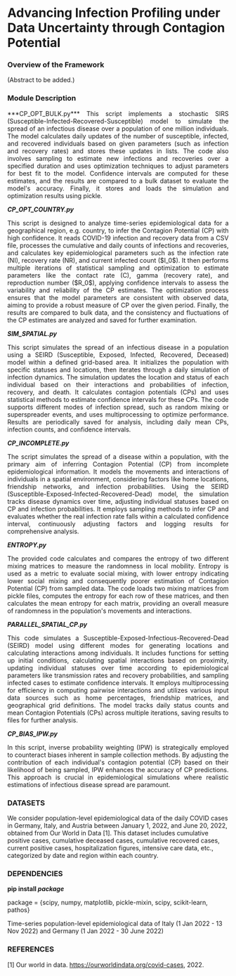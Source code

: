 Advancing Infection Profiling under Data Uncertainty through Contagion Potential
================================================================================

### Overview of the Framework ###

(Abstract to be added.)


### Module Description ###  

<p align="justify"> ***CP_OPT_BULK.py*** This script implements a stochastic SIRS (Susceptible-Infected-Recovered-Susceptible) model to simulate the spread of an infectious disease over a population of one million individuals. The model calculates daily updates of the number of susceptible, infected, and recovered individuals based on given parameters (such as infection and recovery rates) and stores these updates in lists. The code also involves sampling to estimate new infections and recoveries over a specified duration and uses optimization techniques to adjust parameters for best fit to the model. Confidence intervals are computed for these estimates, and the results are compared to a bulk dataset to evaluate the model's accuracy. Finally, it stores and loads the simulation and optimization results using pickle.</p>

***CP_OPT_COUNTRY.py***
<p align="justify"> This script is designed to analyze time-series epidemiological data for a geographical region, e.g. country, to infer the Contagion Potential (CP) with high confidence. It reads COVID-19 infection and recovery data from a CSV file, processes the cumulative and daily counts of infections and recoveries, and calculates key epidemiological parameters such as the infection rate (NI), recovery rate (NR), and current infected count ($I_0$). It then performs multiple iterations of statistical sampling and optimization to estimate parameters like the contact rate (C), gamma (recovery rate), and reproduction number ($R_0$), applying confidence intervals to assess the variability and reliability of the CP estimates. The optimization process ensures that the model parameters are consistent with observed data, aiming to provide a robust measure of CP over the given period. Finally, the results are compared to bulk data, and the consistency and fluctuations of the CP estimates are analyzed and saved for further examination. </p>

***SIM_SPATIAL.py***
<p align="justify"> This script simulates the spread of an infectious disease in a population using a SEIRD (Susceptible, Exposed, Infected, Recovered, Deceased) model within a defined grid-based area. It initializes the population with specific statuses and locations, then iterates through a daily simulation of infection dynamics. The simulation updates the location and status of each individual based on their interactions and probabilities of infection, recovery, and death. It calculates contagion potentials (CPs) and uses statistical methods to estimate confidence intervals for these CPs. The code supports different modes of infection spread, such as random mixing or superspreader events, and uses multiprocessing to optimize performance. Results are periodically saved for analysis, including daily mean CPs, infection counts, and confidence intervals. </p>

***CP_INCOMPLETE.py***
<p align="justify"> The script simulates the spread of a disease within a population, with the primary aim of inferring Contagion Potential (CP) from incomplete epidemiological information. It models the movements and interactions of individuals in a spatial environment, considering factors like home locations, friendship networks, and infection probabilities. Using the SEIRD (Susceptible-Exposed-Infected-Recovered-Dead) model, the simulation tracks disease dynamics over time, adjusting individual statuses based on CP and infection probabilities. It employs sampling methods to infer CP and evaluates whether the real infection rate falls within a calculated confidence interval, continuously adjusting factors and logging results for comprehensive analysis. </p>

***ENTROPY.py***
<p align="justify"> The provided code calculates and compares the entropy of two different mixing matrices to measure the randomness in local mobility. Entropy is used as a metric to evaluate social mixing, with lower entropy indicating lower social mixing and consequently poorer estimation of Contagion Potential (CP) from sampled data. The code loads two mixing matrices from pickle files, computes the entropy for each row of these matrices, and then calculates the mean entropy for each matrix, providing an overall measure of randomness in the population's movements and interactions. </p>

***PARALLEL_SPATIAL_CP.py***
<p align="justify"> This code simulates a Susceptible-Exposed-Infectious-Recovered-Dead (SEIRD) model using different modes for generating locations and calculating interactions among individuals. It includes functions for setting up initial conditions, calculating spatial interactions based on proximity, updating individual statuses over time according to epidemiological parameters like transmission rates and recovery probabilities, and sampling infected cases to estimate confidence intervals. It employs multiprocessing for efficiency in computing pairwise interactions and utilizes various input data sources such as home percentages, friendship matrices, and geographical grid definitions. The model tracks daily status counts and mean Contagion Potentials (CPs) across multiple iterations, saving results to files for further analysis. </p>

***CP_BIAS_IPW.py***
<p align="justify"> In this script, inverse probability weighting (IPW) is strategically employed to counteract biases inherent in sample collection methods. By adjusting the contribution of each individual's contagion potential (CP) based on their likelihood of being sampled, IPW enhances the accuracy of CP predictions. This approach is crucial in epidemiological simulations where realistic estimations of infectious disease spread are paramount. </p>

### DATASETS ###
We consider population-level epidemiological data of the daily COVID cases in Germany, Italy, and Austria between January 1, 2022, and June 20, 2022, obtained from Our World in Data [1]. This dataset includes cumulative positive cases, cumulative deceased cases, cumulative recovered cases, current positive cases, hospitalization figures, intensive care data, etc., categorized by date and region within each country. 

### DEPENDENCIES ###

**pip install _package_**

package = {scipy, numpy, matplotlib, pickle-mixin, scipy, scikit-learn, pathos}


Time-series population-level epidemiological data of Italy (1 Jan 2022 - 13 Nov 2022) and Germany (1 Jan 2022 - 30 June 2022)



### REFERENCES ### 

[1] Our world in data. https://ourworldindata.org/covid-cases, 2022.

